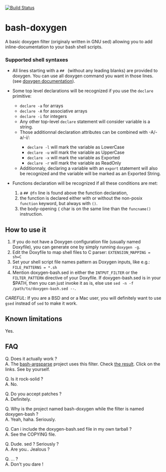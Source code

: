 [![Build Status](https://travis-ci.org/Anvil/bash-doxygen.svg?branch=master)](https://travis-ci.org/Anvil/bash-doxygen)

bash-doxygen
============

A basic doxygen filter (originaly written in GNU sed) allowing you to
add inline-documentation to your bash shell scripts.

### Supported shell syntaxes

* All lines starting with a `## ` (without any leading blanks) are
  provided to doxygen. You can use all doxygen command you want in
  those lines. (see [doxygen
  documentation](http://www.stack.nl/~dimitri/doxygen/manual/commands.html)).

* Some top level declarations will be recognized if you use the
  `declare` primitive: 
  * `declare -a` for arrays
  * `declare -A` for associative arrays
  * `declare -i` for integers
  * Any other top-level `declare` statement will consider variable is a string.
  * Those additionnal declaration attributes can be combined with -A/-a/-i/<none>:
    * `declare -l` will mark the variable as LowerCase
    * `declare -u` will mark the variable as UpperCase
    * `declare -x` will mark the variable as Exported
    * `declare -r` will mark the variable as ReadOnly
  * Additionnaly, declaring a variable with an `export` statement will
    also be recognized and the variable will be marked as an Exported
    String.

* Functions declaration will be recognized if all these conditions are met:
  1. a `## @fn` line is found above the function declaration,
  2. the function is declared either with or without the non-posix
  `function` keyword, but always with `()`.
  3. the body-opening `{` char is on the same line than the
  `funcname()` instruction.

How to use it
-------------

1. If you do not have a Doxygen configuration file (usually named
   Doxyfile), you can generate one by simply running `doxygen -g`.
2. Edit the Doxyfile to map shell files to C parser: `EXTENSION_MAPPING = sh=C`
3. Set your shell script file names pattern as Doxygen inputs, like
   e.g.: `FILE_PATTERNS = *.sh`
4. Mention doxygen-bash.sed in either the `INTPUT_FILTER` or the
   `FILTER_PATTERN` directive of your Doxyfile. If doxygen-bash.sed is
   in your $PATH, then you can just invoke it as is, else use `sed -n
   -f /path/to/doxygen-bash.sed --`.

*CAREFUL*: If you are a BSD and or a Mac user, you will definitely want
to use `gsed` instead of `sed` to make it work.

Known limitations
-----------------

Yes.

FAQ
---

Q. Does it actually work ?  
A. The [bash-argsparse](https://github.com/Anvil/bash-argsparse)
project uses this filter. Check
[the result](http://argsparse.livna.org/doxygen/). Click on the
links. See by yourself.

Q. Is it rock-solid ?  
A. No.

Q. Do you accept patches ?  
A. Definitely.

Q. Why is the project named bash-doxygen while the filter is named
doxygen-bash ?  
A. Yeah, haha. Seriously.

Q. Can i include the doxygen-bash.sed file in my own tarball ?  
A. See the COPYING file.

Q. Dude. sed ? Seriously ?  
A. Are you.. Jealous ?

Q. ... ?  
A. Don't you dare !
